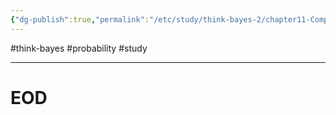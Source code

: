 ```yaml
---
{"dg-publish":true,"permalink":"/etc/study/think-bayes-2/chapter11-Comparison/","dgPassFrontmatter":true,"noteIcon":"","created":"","updated":""}
---
```


#think-bayes #probability #study

---

# EOD

